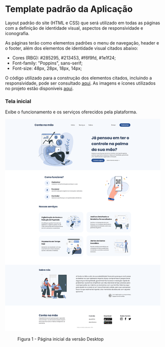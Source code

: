 # Template padrão da Aplicação

Layout padrão do site (HTML e CSS) que será utilizado em todas as páginas com a definição de identidade visual, aspectos de responsividade e iconografia.

As páginas terão como elementos padrões o menu de navegação, header e o footer, além dos elementos de identidade visual citados abaixo:
- Cores (RBG): #285295, #213453, #f6f9fd, #1e1f24;
- Font-family: "Poppins", sans-serif;
- Font-size: 48px, 28px, 18px, 14px;

O código utilizado para a construção dos elementos citados, incluindo a responsividade, pode ser consultado <a href="https://github.com/ICEI-PUC-Minas-PMV-ADS/pmv-ads-2024-1-e1-proj-web-t09-conta-na-mao/tree/main/codigo-fonte">aqui</a>. As imagens e ícones utilizados no projeto estão disponíveis <a href="https://github.com/ICEI-PUC-Minas-PMV-ADS/pmv-ads-2024-1-e1-proj-web-t09-conta-na-mao/tree/main/codigo-fonte/src/imagens">aqui</a>.

### Tela inicial

Exibe o funcionamento e os serviços oferecidos pela plataforma.

![Página inicial da versão Desktop da Conta na mão](./img/prototypes/pag-inicial.png)
<figure> 
    <figcaption>Figura 1 - Página inicial da versão Desktop
</figure>
